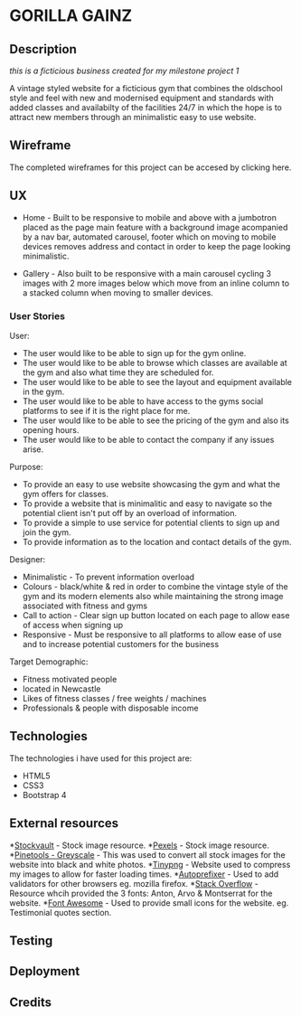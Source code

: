 # GORILLA GAINZ


## Description

*this is a ficticious business created for my milestone project 1*

A vintage styled website for a ficticious gym that combines the oldschool style and feel with new and modernised equipment and standards with added classes and availabilty of the facilities 24/7 in which the hope is to attract new members through an minimalistic easy to use website.


## Wireframe

The completed wireframes for this project can be accesed by clicking here.

## UX

* Home - Built to be responsive to mobile and above with a jumbotron placed as the page main feature with a background image acompanied by a nav bar, automated carousel, footer which on moving to mobile devices removes address and contact in order to keep the page looking minimalistic.

* Gallery - Also built to be responsive with a main carousel cycling 3 images with 2 more images below which move from an inline column to a stacked column when moving to smaller devices.

### User Stories

User:

* The user would like to be able to sign up for the gym online.
* The user would like to be able to browse which classes are available at the gym and also what time they are scheduled for.
* The user would like to be able to see the layout and equipment available in the gym.
* The user would like to be able to have access to the gyms social platforms to see if it is the right place for me.
* The user would like to be able to see the pricing of the gym and also its opening hours.
* The user would like to be able to contact the company if any issues arise.

Purpose:

* To provide an easy to use website showcasing the gym and what the gym offers for classes.
* To provide a website that is minimalitic and easy to navigate so the potential client isn't put off by an overload of information.
* To provide a simple to use service for potential clients to sign up and join the gym.
* To provide information as to the location and contact details of the gym.

Designer:

* Minimalistic - To prevent information overload
* Colours - black/white & red in order to combine the vintage style of the gym and its modern elements also while maintaining the strong image associated with fitness and gyms
* Call to action - Clear sign up button located on each page to allow ease of access when signing up
* Responsive - Must be responsive to all platforms to allow ease of use and to increase potential customers for the business

Target Demographic:

* Fitness motivated people
* located in Newcastle
* Likes of fitness classes / free weights / machines
* Professionals & people with disposable income

## Technologies
The technologies i have used for this project are:

* HTML5
* CSS3
* Bootstrap 4

## External resources

*[Stockvault](https://www.stockvault.net/) - Stock image resource.
*[Pexels](https://https://www.pexels.com/) - Stock image resource. 
*[Pinetools - Greyscale](https://pinetools.com/grayscale-image/) - This was used to convert all stock images for the website into black and white photos.
*[Tinypng](http://https://tinypng.com/) - Website used to compress my images to allow for faster loading times. 
*[Autoprefixer](http://autoprefixer.github.io/) - Used to add validators for other browsers eg. mozilla firefox.
*[Stack Overflow](https://fonts.google.com/) - Resource whcih provided the 3 fonts: Anton, Arvo & Montserrat for the website.
*[Font Awesome](https://fontawesome.com/) - Used to provide small icons for the website. eg. Testimonial quotes section.

## Testing



## Deployment



## Credits

